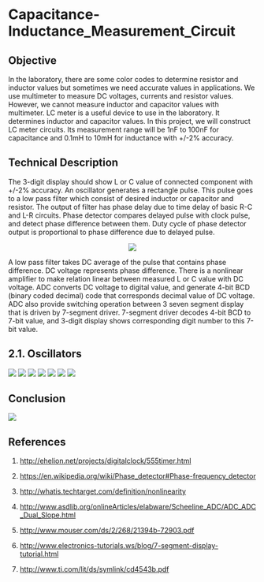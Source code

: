 # Capacitance-Inductance_Measurement_Circuit

## Objective
In the laboratory, there are some color codes to determine resistor and inductor values but sometimes we need accurate values in applications. We use multimeter to measure DC voltages, currents and resistor values. However, we     cannot measure inductor and capacitor values with multimeter. LC meter is a useful device to use in the laboratory. It determines inductor and capacitor values. In this project, we will construct LC meter circuits. Its measurement range will be 1nF to 100nF for capacitance and 0.1mH to 10mH for inductance with +/-2% accuracy. 

## Technical Description

The 3-digit display should show L or C value of connected component with +/-2% accuracy. An oscillator generates a rectangle pulse. This pulse goes to a low pass filter which consist of desired inductor or capacitor and resistor. The output of filter has phase delay due to time delay of basic R-C and L-R circuits. Phase detector compares delayed pulse with clock pulse, and detect phase difference between them. Duty cycle of phase detector output is proportional to phase difference due to delayed pulse.

<p align="center"><img src="/images/1.jpg"/></p>

A low pass filter takes DC average of the pulse that contains phase difference. DC voltage represents phase difference. There is a nonlinear amplifier to make relation linear between measured L or C value with DC voltage. ADC converts DC voltage to digital value, and generate 4-bit BCD (binary coded decimal) code that corresponds decimal value of DC voltage. ADC also provide switching operation between 3 seven segment display that is driven by 7-segment driver. 7-segment driver decodes 4-bit BCD to 7-bit value, and 3-digit display shows corresponding digit number to this 7-bit value.   

## 2.1. Oscillators

<img src="/images/2.jpg"/>

<img src="/images/3.jpg"/>

<img src="/images/4.jpg"/>

<img src="/images/5.jpg"/>

<img src="/images/6.jpg"/>

<img src="/images/7.jpg"/>

<img src="/images/8.jpg"/>

## Conclusion

<img src="/images/9.jpg"/>

## References
1. http://ehelion.net/projects/digitalclock/555timer.html

1. https://en.wikipedia.org/wiki/Phase_detector#Phase-frequency_detector

1. http://whatis.techtarget.com/definition/nonlinearity

1. http://www.asdlib.org/onlineArticles/elabware/Scheeline_ADC/ADC_ADC_Dual_Slope.html

1. http://www.mouser.com/ds/2/268/21394b-72903.pdf    

1. http://www.electronics-tutorials.ws/blog/7-segment-display-tutorial.html

1. http://www.ti.com/lit/ds/symlink/cd4543b.pdf  

